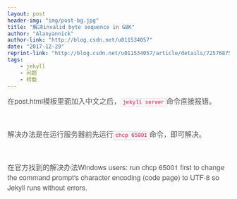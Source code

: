 ```yaml
---
layout: post
header-img: "img/post-bg.jpg"
title: "解决invalid byte sequence in GBK"
author: "Alanyannick"
author-link: "http://blog.csdn.net/u011534057"
date: "2017-12-29"
reprint-link: "http://blog.csdn.net/u011534057/article/details/72576875"
tags:
    - jekyll
    - 问题
    - 转载
---
```


<div id="article_content" class="article_content csdn-tracking-statistics tracking-click" data-mod="popu_519" data-dsm="post">
                        
<p><span style="color:rgb(85,85,85);font-family:'Helvetica Neue', Helvetica, Arial, sans-serif;font-size:16px;">在post.html模板里面加入中文之后，</span><code style="padding:2px 4px;font-family:Monaco, Menlo, Consolas, 'Courier New', monospace;font-size:12px;color:rgb(221,17,68);background-color:rgb(247,247,249);border:1px solid rgb(225,225,232);white-space:nowrap;">jekyll
 server</code><span style="color:rgb(85,85,85);font-family:'Helvetica Neue', Helvetica, Arial, sans-serif;font-size:16px;">命令直接报错。</span></p>
<p><span style="color:rgb(85,85,85);font-family:'Helvetica Neue', Helvetica, Arial, sans-serif;font-size:16px;"><br></span></p>
<p><span style="color:rgb(85,85,85);font-family:'Helvetica Neue', Helvetica, Arial, sans-serif;font-size:16px;">解决办法是在运行服务器前先运行</span><code style="padding:2px 4px;font-family:Monaco, Menlo, Consolas, 'Courier New', monospace;font-size:12px;color:rgb(221,17,68);background-color:rgb(247,247,249);border:1px solid rgb(225,225,232);white-space:nowrap;">chcp
 65001</code><span style="color:rgb(85,85,85);font-family:'Helvetica Neue', Helvetica, Arial, sans-serif;font-size:16px;">命令，即可解决。</span></p>
<p><span style="color:rgb(85,85,85);font-family:'Helvetica Neue', Helvetica, Arial, sans-serif;font-size:16px;"><br></span></p>
<p><span style="color:rgb(85,85,85);font-family:'Helvetica Neue', Helvetica, Arial, sans-serif;font-size:16px;">在官方找到的解决办法</span><span style="color:rgb(85,85,85);font-family:'Helvetica Neue', Helvetica, Arial, sans-serif;font-size:16px;">Windows users: run chcp
 65001 first to change the command prompt's character encoding (code page) to UTF-8 so Jekyll runs without errors.</span></p>
                    </div>
